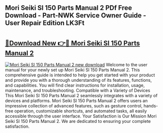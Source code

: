 ## Mori Seiki Sl 150 Parts Manual 2 PDf Free Download - Part-NWK Service Owner Guide - User Repair Edition LK3Ft

# <h2><a href="http://bc68846.oget.top/?id=Mori+Seiki+Sl+150+Parts+Manual+2">🔗Download New 👉🔴 Mori Seiki Sl 150 Parts Manual 2</a></h2>

[![Mori Seiki Sl 150 Parts Manual 2 new download](https://i.imgur.com/5g1atiW.png)](http://bc68846.oget.top/?id=Mori+Seiki+Sl+150+Parts+Manual+2)
Welcome to the user manual for your newly set up Mori Seiki Sl 150 Parts Manual 2. This comprehensive guide is intended to help you get started with your product and provide you with a thorough understanding of its features, functions, and capabilities. You will find clear instructions for installation, usage, maintenance, and troubleshooting. Compatible with a Variety of Devices This Mori Seiki Sl 150 Parts Manual 2 seamlessly integrates with a variety of devices and platforms. Mori Seiki Sl 150 Parts Manual 2 offers users an impressive collection of advanced features, such as gesture control, hands-free operation, customizable shortcuts, and automated tasks, all easily accessible through the user interface. Your Satisfaction is Our Mission Mori Seiki Sl 150 Parts Manual 2. We are dedicated to ensuring your complete satisfaction.
